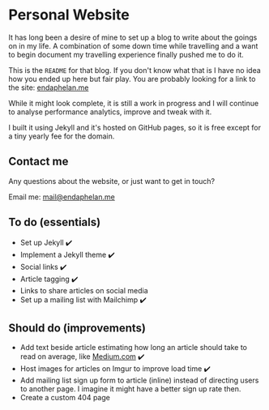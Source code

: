 # Personal Website

It has long been a desire of mine to set up a blog to write about the goings on in my life. A combination of some down time while travelling and a want to begin document my travelling experience finally pushed me to do it.

This is the `README` for that blog. If you don't know what that is I have no idea how you ended up here but fair play.
You are probably looking for a link to the site: [endaphelan.me](https://endaphelan.me)

While it might look complete, it is still a work in progress and I will continue to analyse performance analytics, improve and tweak with it.

I built it using Jekyll and it's hosted on GitHub pages, so it is free except for a tiny yearly fee for the domain.

## Contact me

Any questions about the website, or just want to get in touch?

Email me: mail@endaphelan.me

## To do (essentials)

- Set up Jekyll ✔️
- Implement a Jekyll theme ✔️
- Social links ✔️
- Article tagging ✔️
- Links to share articles on social media
- Set up a mailing list with Mailchimp ✔️

## Should do (improvements)

- Add text beside article estimating how long an article should take to read on average, like [Medium.com](https://www.medium.com) ✔️
- Host images for articles on Imgur to improve load time ✔️
- Add mailing list sign up form to article (inline) instead of directing users to another page. I imagine it might have a better sign up rate then.
- Create a custom 404 page